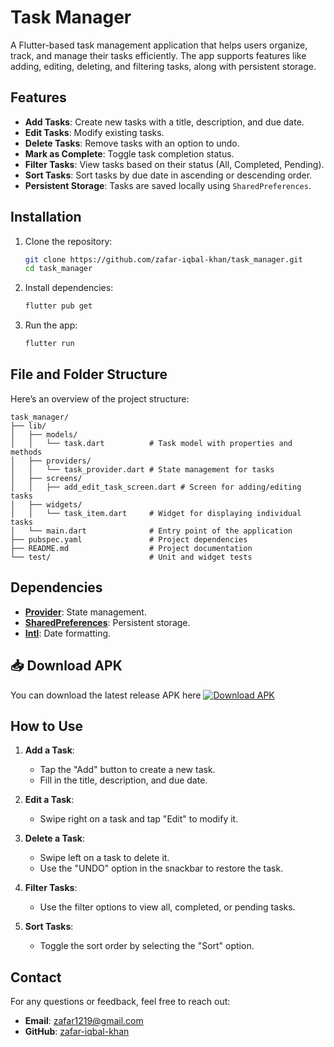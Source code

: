 # Task Manager

A Flutter-based task management application that helps users organize, track, and manage their tasks efficiently. The app supports features like adding, editing, deleting, and filtering tasks, along with persistent storage.

## Features

- **Add Tasks**: Create new tasks with a title, description, and due date.
- **Edit Tasks**: Modify existing tasks.
- **Delete Tasks**: Remove tasks with an option to undo.
- **Mark as Complete**: Toggle task completion status.
- **Filter Tasks**: View tasks based on their status (All, Completed, Pending).
- **Sort Tasks**: Sort tasks by due date in ascending or descending order.
- **Persistent Storage**: Tasks are saved locally using `SharedPreferences`.


## Installation

1. Clone the repository:
   ```bash
   git clone https://github.com/zafar-iqbal-khan/task_manager.git
   cd task_manager
   ```

2. Install dependencies:
   ```bash
   flutter pub get
   ```

3. Run the app:
   ```bash
   flutter run
   ```

## File and Folder Structure

Here’s an overview of the project structure:

```
task_manager/
├── lib/
│   ├── models/
│   │   └── task.dart          # Task model with properties and methods
│   ├── providers/
│   │   └── task_provider.dart # State management for tasks
│   ├── screens/
│   │   ├── add_edit_task_screen.dart # Screen for adding/editing tasks
│   ├── widgets/
│   │   └── task_item.dart     # Widget for displaying individual tasks
│   └── main.dart              # Entry point of the application
├── pubspec.yaml               # Project dependencies
├── README.md                  # Project documentation
└── test/                      # Unit and widget tests
```

## Dependencies

- **[Provider](https://pub.dev/packages/provider)**: State management.
- **[SharedPreferences](https://pub.dev/packages/shared_preferences)**: Persistent storage.
- **[Intl](https://pub.dev/packages/intl)**: Date formatting.


## 📥 Download APK

You can download the latest release APK here [![Download APK](https://img.shields.io/badge/Download-APK-blue.svg?style=for-the-badge)](https://github.com/Zafar-Iqbal-Khan/task_manager/apk/app-release.apk)


## How to Use

1. **Add a Task**:
   - Tap the "Add" button to create a new task.
   - Fill in the title, description, and due date.

2. **Edit a Task**:
   - Swipe right on a task and tap "Edit" to modify it.

3. **Delete a Task**:
   - Swipe left on a task to delete it.
   - Use the "UNDO" option in the snackbar to restore the task.

4. **Filter Tasks**:
   - Use the filter options to view all, completed, or pending tasks.

5. **Sort Tasks**:
   - Toggle the sort order by selecting the "Sort" option.



## Contact

For any questions or feedback, feel free to reach out:

- **Email**: zafar1219@gmail.com
- **GitHub**: [zafar-iqbal-khan](https://github.com/zafar-iqbal-khan)

